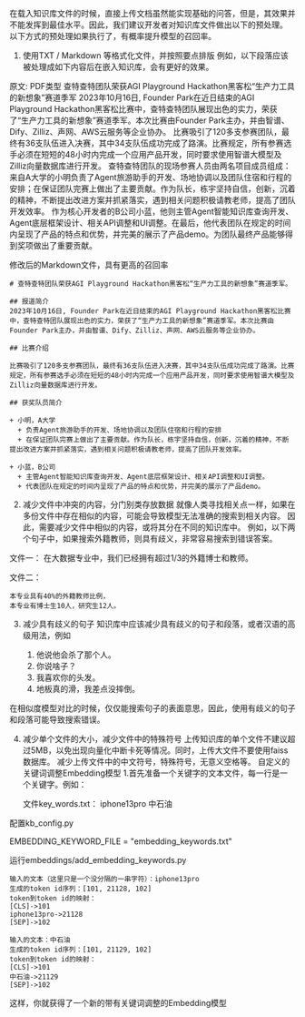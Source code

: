 在载入知识库文件的时候，直接上传文档虽然能实现基础的问答，但是，其效果并不能发挥到最佳水平。因此，我们建议开发者对知识库文件做出以下的预处理。 以下方式的预处理如果执行了，有概率提升模型的召回率。

1. 使用TXT / Markdown 等格式化文件，并按照要点排版
例如，以下段落应该被处理成如下内容后在嵌入知识库，会有更好的效果。

原文: PDF类型
    查特查特团队荣获AGI Playground Hackathon黑客松“生产力工具的新想象”赛道季军
    2023年10月16日, Founder Park在近日结束的AGI Playground Hackathon黑客松比赛中，查特查特团队展现出色的实力，荣获了“生产力工具的新想象”赛道季军。本次比赛由Founder Park主办，并由智谱、Dify、Zilliz、声网、AWS云服务等企业协办。
    比赛吸引了120多支参赛团队，最终有36支队伍进入决赛，其中34支队伍成功完成了路演。比赛规定，所有参赛选手必须在短短的48小时内完成一个应用产品开发，同时要求使用智谱大模型及Zilliz向量数据库进行开发。
    查特查特团队的现场参赛人员由两名项目成员组成：
    来自A大学的小明负责了Agent旅游助手的开发、场地协调以及团队住宿和行程的安排；在保证团队完赛上做出了主要贡献。作为队长，栋宇坚持自信，创新，沉着的精神，不断提出改进方案并抓紧落实，遇到相关问题积极请教老师，提高了团队开发效率。
    作为核心开发者的B公司小蓝，他则主管Agent智能知识库查询开发、Agent底层框架设计、相关API调整和UI调整。在最后，他代表团队在规定的时间内呈现了产品的特点和优势，并完美的展示了产品demo。为团队最终产品能够得到奖项做出了重要贡献。
 
修改后的Markdown文件，具有更高的召回率
    
    # 查特查特团队荣获AGI Playground Hackathon黑客松“生产力工具的新想象”赛道季军。
    
    ## 报道简介
    2023年10月16日, Founder Park在近日结束的AGI Playground Hackathon黑客松比赛中，查特查特团队展现出色的实力，荣获了“生产力工具的新想象”赛道季军。本次比赛由Founder Park主办，并由智谱、Dify、Zilliz、声网、AWS云服务等企业协办。
    
    ## 比赛介绍
    
    比赛吸引了120多支参赛团队，最终有36支队伍进入决赛，其中34支队伍成功完成了路演。比赛规定，所有参赛选手必须在短短的48小时内完成一个应用产品开发，同时要求使用智谱大模型及Zilliz向量数据库进行开发。
    
    ## 获奖队员简介
    
    + 小明，A大学
      + 负责Agent旅游助手的开发、场地协调以及团队住宿和行程的安排
      + 在保证团队完赛上做出了主要贡献。作为队长，栋宇坚持自信，创新，沉着的精神，不断提出改进方案并抓紧落实，遇到相关问题积极请教老师，提高了团队开发效率。
    
    + 小蓝，B公司
      + 主管Agent智能知识库查询开发、Agent底层框架设计、相关API调整和UI调整。
      + 代表团队在规定的时间内呈现了产品的特点和优势，并完美的展示了产品demo。
     
2. 减少文件中冲突的内容，分门别类存放数据
就像人类寻找相关点一样，如果在多份文件中存在相似的内容，可能会导致模型无法准确的搜索到相关内容。 因此，需要减少文件中相似的内容，或将其分在不同的知识库中。 例如，以下两个句子中，如果搜索外籍教师，则具有歧义，非常容易搜索到错误答案。

文件一：
    在大数据专业中，我们已经拥有超过1/3的外籍博士和教师。

文件二：

    本专业具有40%的外籍教师比例，
    本专业有博士生10人，研究生12人。
 
3. 减少具有歧义的句子
知识库中应该减少具有歧义的句子和段落，或者汉语的高级用法，例如

    1. 他说他会杀了那个人。
    2. 你说啥子？
    3. 我喜欢你的头发。
    4. 地板真的滑，我差点没摔倒。
 
在相似度模型对比的时候，仅仅能搜索句子的表面意思，因此，使用有歧义的句子和段落可能导致搜索错误。

4. 减少单个文件的大小，减少文件中的特殊符号
上传知识库的单个文件不建议超过5MB，以免出现向量化中断卡死等情况。同时，上传大文件不要使用faiss数据库。
减少上传文件中的中文符号，特殊符号，无意义空格等。
自定义的关键词调整Embedding模型
1.首先准备一个关键字的文本文件，每一行是一个关键字。例如：

    文件key_words.txt：
    iphone13pro
    中石油
 
配置kb_config.py

EMBEDDING_KEYWORD_FILE = "embedding_keywords.txt"
 
运行embeddings/add_embedding_keywords.py
    
    输入的文本（这里只是一个没分隔的一串字符）：iphone13pro
    生成的token id序列：[101, 21128, 102]
    token到token id的映射：
    [CLS]->101
    iphone13pro->21128
    [SEP]->102
    
    输入的文本：中石油
    生成的token id序列：[101, 21129, 102]
    token到token id的映射：
    [CLS]->101
    中石油->21129
    [SEP]->102
 
这样，你就获得了一个新的带有关键词调整的Embedding模型
